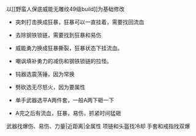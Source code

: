 以[[野蛮人保底威能无雕纹49级build]]为基础修改
- 突刺打击换成狂暴，狂暴可以一直挂着，需要找回流血
- 去除钢铁锁链，需要找到狂暴和易伤

- 威能勇力换成狂暴撕裂，狂暴状态下挂流血。
- 嘲讽填补勇力的减伤和钢铁锁链的拉怪。

- 钝器选震荡锤，因为常换
- 劈砍选无尽怒火，因为要属性
- 单手武器选平A两件套，一般A两下砸一下
- A完之后有流血，狂暴，易伤，抓紧时间猛砸

武器找爆伤、易伤、力量|近距离|全属性
项链和头盔找冷却
手套和戒指找双爆

